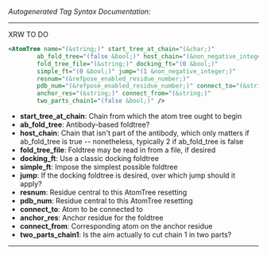 <!-- THIS IS AN AUTOGENERATED FILE: Don't edit it directly, instead change the schema definition in the code itself. -->

_Autogenerated Tag Syntax Documentation:_

---
XRW TO DO

```xml
<AtomTree name="(&string;)" start_tree_at_chain="(&char;)"
        ab_fold_tree="(false &bool;)" host_chain="(&non_negative_integer;)"
        fold_tree_file="(&string;)" docking_ft="(0 &bool;)"
        simple_ft="(0 &bool;)" jump="(1 &non_negative_integer;)"
        resnum="(&refpose_enabled_residue_number;)"
        pdb_num="(&refpose_enabled_residue_number;)" connect_to="(&string;)"
        anchor_res="(&string;)" connect_from="(&string;)"
        two_parts_chain1="(false &bool;)" />
```

-   **start_tree_at_chain**: Chain from which the atom tree ought to begin
-   **ab_fold_tree**: Antibody-based foldtree?
-   **host_chain**: Chain that isn't part of the antibody, which only matters if ab_fold_tree is true -- nonetheless, typically 2 if ab_fold_tree is false
-   **fold_tree_file**: Foldtree may be read in from a file, if desired
-   **docking_ft**: Use a classic docking foldtree
-   **simple_ft**: Impose the simplest possible foldtree
-   **jump**: If the docking foldtree is desired, over which jump should it apply?
-   **resnum**: Residue central to this AtomTree resetting
-   **pdb_num**: Residue central to this AtomTree resetting
-   **connect_to**: Atom to be connected to
-   **anchor_res**: Anchor residue for the foldtree
-   **connect_from**: Corresponding atom on the anchor residue
-   **two_parts_chain1**: Is the aim actually to cut chain 1 in two parts?

---
